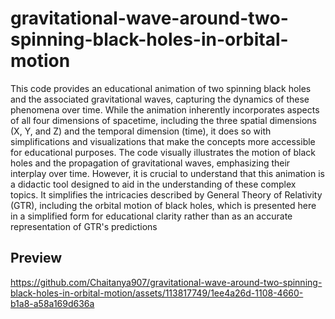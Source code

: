 # gravitational-wave-around-two-spinning-black-holes-in-orbital-motion

This code provides an educational animation of two spinning black holes and the associated gravitational waves, capturing the dynamics of these phenomena over time. While the animation inherently incorporates aspects of all four dimensions of spacetime, including the three spatial dimensions (X, Y, and Z) and the temporal dimension (time), it does so with simplifications and visualizations that make the concepts more accessible for educational purposes. The code visually illustrates the motion of black holes and the propagation of gravitational waves, emphasizing their interplay over time. However, it is crucial to understand that this animation is a didactic tool designed to aid in the understanding of these complex topics. It simplifies the intricacies described by General Theory of Relativity (GTR), including the orbital motion of black holes, which is presented here in a simplified form for educational clarity rather than as an accurate representation of GTR's predictions

## Preview


https://github.com/Chaitanya907/gravitational-wave-around-two-spinning-black-holes-in-orbital-motion/assets/113817749/1ee4a26d-1108-4660-b1a8-a58a169d636a

